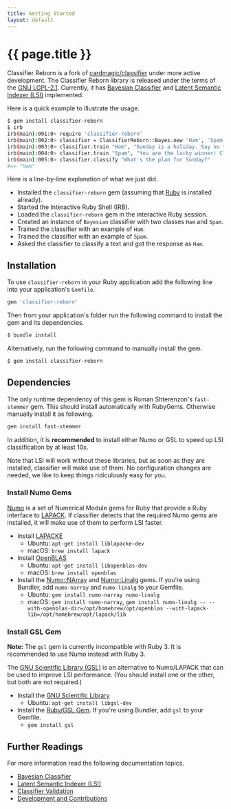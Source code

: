 ```yaml
---
title: Getting Started
layout: default
---
```


# {{ page.title }}

Classifier Reborn is a fork of [cardmagic/classifier](https://github.com/cardmagic/classifier) under more active development.
The Classifier Reborn library is released under the terms of the [GNU LGPL-2.1](https://github.com/jekyll/classifier-reborn/blob/master/LICENSE).
Currently, it has [Bayesian Classifier](https://en.wikipedia.org/wiki/Naive_Bayes_classifier) and [Latent Semantic Indexer (LSI)](https://en.wikipedia.org/wiki/Latent_semantic_analysis) implemented.

Here is a quick example to illustrate the usage.

```bash
$ gem install classifier-reborn
$ irb
irb(main):001:0> require 'classifier-reborn'
irb(main):002:0> classifier = ClassifierReborn::Bayes.new 'Ham', 'Spam'
irb(main):003:0> classifier.train "Ham", "Sunday is a holiday. Say no to work on Sunday!"
irb(main):004:0> classifier.train "Spam", "You are the lucky winner! Claim your holiday prize."
irb(main):005:0> classifier.classify "What's the plan for Sunday?"
#=> "Ham"
```

Here is a line-by-line explanation of what we just did.

* Installed the `classifier-reborn` gem (assuming that [Ruby](https://www.ruby-lang.org/en/) is installed already).
* Started the Interactive Ruby Shell (IRB).
* Loaded the `classifier-reborn` gem in the interactive Ruby session.
* Created an instance of `Bayesian` classifier with two classes `Ham` and `Spam`.
* Trained the classifier with an example of `Ham`.
* Trained the classifier with an example of `Spam`.
* Asked the classifier to classify a text and got the response as `Ham`.

## Installation

To use `classifier-reborn` in your Ruby application add the following line into your application's `Gemfile`.

```ruby
gem 'classifier-reborn'
```

Then from your application's folder run the following command to install the gem and its dependencies.

```bash
$ bundle install
```

Alternatively, run the following command to manually install the gem.

```bash
$ gem install classifier-reborn
```

## Dependencies

The only runtime dependency of this gem is Roman Shterenzon's `fast-stemmer` gem. This should install automatically with RubyGems. Otherwise manually install it as following.

```bash
gem install fast-stemmer
```

In addition, it is **recommended** to install either Numo or GSL to speed up LSI classification by at least 10x.

Note that LSI will work without these libraries, but as soon as they are installed, classifier will make use of them. No configuration changes are needed, we like to keep things ridiculously easy for you.

### Install Numo Gems

[Numo](https://ruby-numo.github.io/narray/) is a set of Numerical Module gems for Ruby that provide a Ruby interface to [LAPACK](http://www.netlib.org/lapack/). If classifier detects that the required Numo gems are installed, it will make use of them to perform LSI faster. 

* Install [LAPACKE](https://www.netlib.org/lapack/lapacke.html)
  * Ubuntu: `apt-get install liblapacke-dev`
  * macOS: `brew install lapack`
* Install [OpenBLAS](https://www.openblas.net/)
  * Ubuntu: `apt-get install libopenblas-dev`
  * macOS: `brew install openblas`
* Install the [Numo::NArray](https://ruby-numo.github.io/narray/) and [Numo::Linalg](https://ruby-numo.github.io/linalg/) gems. If you're using Bundler, add `numo-narray` and `numo-linalg` to your Gemfile.
  * Ubuntu: `gem install numo-narray numo-linalg`
  * macOS: `gem install numo-narray`, `gem install numo-linalg -- --with-openblas-dir=/opt/homebrew/opt/openblas --with-lapack-lib=/opt/homebrew/opt/lapack/lib`

### Install GSL Gem

**Note:** The `gsl` gem is currently incompatible with Ruby 3. It is recommended to use Numo instead with Ruby 3.

The [GNU Scientific Library (GSL)](http://www.gnu.org/software/gsl) is an alternative to Numo/LAPACK that can be used to improve LSI performance. (You should install one or the other, but both are not required.)

* Install the [GNU Scientific Library](http://www.gnu.org/software/gsl)
  * Ubuntu: `apt-get install libgsl-dev`
* Install the [Ruby/GSL Gem](https://rubygems.org/gems/gsl). If you're using Bundler, add `gsl` to your Gemfile.
  * `gem install gsl`


## Further Readings

For more information read the following documentation topics.

* [Bayesian Classifier](bayes)
* [Latent Semantic Indexer (LSI)](lsi)
* [Classifier Validation](validation)
* [Development and Contributions](development)
